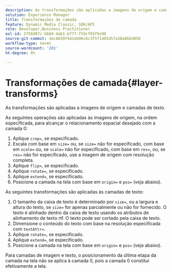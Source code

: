 ```yaml
---
description: As transformações são aplicadas a imagens de origem e camadas de texto.
solution: Experience Manager
title: Transformações de camada
feature: Dynamic Media Classic, SDK/API
role: Developer,Business Practitioner
exl-id: 5758d07c-bb84-4ab1-bf77-f59cf93f5e90
source-git-commit: 1ec8b59f442eb96c6c3f5f1405d57a38a86bd056
workflow-type: tm+mt
source-wordcount: '201'
ht-degree: 0%

---
```


# Transformações de camada{#layer-transforms}

As transformações são aplicadas a imagens de origem e camadas de texto.

As seguintes operações são aplicadas às imagens de origem, na ordem especificada, para alcançar o relacionamento espacial desejado com a camada 0:

1. Aplique `crop=`, se especificado.
1. Escala com base em `size=` ou, se `size=` não for especificado, com base em `scale=` ou, se `scale=` não for especificado, com base em `res=`, ou, se `res=` não for especificado, use a imagem de origem com resolução completa.
1. Aplique `flip=`, se especificado.
1. Aplique `rotate=`, se especificado.
1. Aplique `extend=`, se especificado.
1. Posicione a camada na tela com base em `origin=` e `pos=` (veja abaixo).

As seguintes transformações são aplicadas às camadas de texto:

1. O tamanho da caixa de texto é determinado por `size=`, ou a largura e altura do texto, se `size=` for apenas parcialmente ou não for fornecido. O texto é alinhado dentro da caixa de texto usando os atributos de alinhamento de texto rtf. O texto pode ser cortado pela caixa de texto.
1. Dimensione o conteúdo do texto com base na resolução especificada com `textAttr=`.
1. Aplique `rotate=`, se especificado.
1. Aplique `extend=`, se especificado.
1. Posicione a camada na tela com base em `origin=` e `pos=` (veja abaixo).

Para camadas de imagem e texto, o posicionamento da última etapa da camada na tela não se aplica à camada 0, pois a camada 0 constitui efetivamente a tela.
